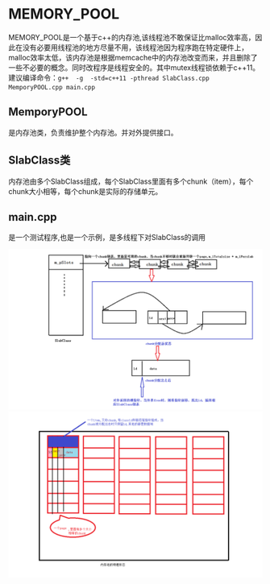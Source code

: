 # MEMORY_POOL

MEMORY_POOL是一个基于c++的内存池,该线程池不敢保证比malloc效率高，因此在没有必要用线程池的地方尽量不用，该线程池因为程序跑在特定硬件上，malloc效率太低，该内存池是根据memcache中的内存池改变而来，并且删除了一些不必要的概念。同时改程序是线程安全的。其中mutex线程锁依赖于c++11。
建议编译命令：``g++  -g  -std=c++11 -pthread SlabClass.cpp MemporyPOOL.cpp main.cpp``

## MemporyPOOL

是内存池类，负责维护整个内存池。并对外提供接口。

## SlabClass类

内存池由多个SlabClass组成，每个SlabClass里面有多个chunk（item），每个chunk大小相等，每个chunk是实际的存储单元。

## main.cpp

是一个测试程序,也是一个示例，是多线程下对SlabClass的调用

![SlabClass](https://raw.githubusercontent.com/chibaobao/MEMORY-POOL/master/SlabClass.png)
![MemporyPOOL](https://raw.githubusercontent.com/chibaobao/MEMORY-POOL/master/MemporyPOOL.png)
